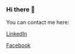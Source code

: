 ### Hi there 👋

You can contact me here: 

[LinkedIn](https://www.linkedin.com/in/mihail-z-552502200/)

[Facebook](https://www.facebook.com/mihail.zonev)
<!--

<script src="https://platform.linkedin.com/badges/js/profile.js" async defer type="text/javascript"></script>

Here are some ideas to get you started:

- 🔭 I’m currently working on ...
- 🌱 I’m currently learning ...
- 👯 I’m looking to collaborate on ...
- 🤔 I’m looking for help with ...
- 💬 Ask me about ...
- 📫 How to reach me: ...
- 😄 Pronouns: ...
- ⚡ Fun fact: ...
-->
